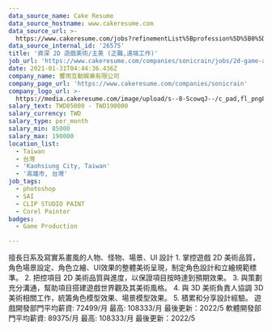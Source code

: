 ```yaml
---
data_source_name: Cake Resume
data_source_hostname: www.cakeresume.com
data_source_url: >-
  https://www.cakeresume.com/jobs?refinementList%5Bprofession%5D%5B0%5D=game-production&range%5Bsalary_range%5D%5Bmin%5D=1000000
data_source_internal_id: '26575'
title: '資深 2D 遊戲美術/主美 (正職,遠端工作)'
job_url: 'https://www.cakeresume.com/companies/sonicrain/jobs/2d-game-art-78ffae'
date: 2021-01-31T04:44:36.436Z
company_name: 響雨互動娛樂有限公司
company_page_url: 'https://www.cakeresume.com/companies/sonicrain'
company_logo_url: >-
  https://media.cakeresume.com/image/upload/s--8-ScowqJ--/c_pad,fl_png8,h_200,w_200/v1624790472/qmuxrvk18u7obblsyvvt.png
salary_text: TWD85000 - TWD190000
salary_currency: TWD
salary_type: per_month
salary_min: 85000
salary_max: 190000
location_list:
  - Taiwan
  - 台灣
  - 'Kaohsiung City, Taiwan'
  - '高雄市, 台灣'
job_tags:
  - photoshop
  - SAI
  - CLIP STUDIO PAINT
  - Corel Painter
badges:
  - Game Production

---
```


擅長日系及寫實系畫風的人物、怪物、場景、UI 設計 1. 掌控遊戲 2D 美術品質，角色場景設定、角色立繪、UI效果的整體美術呈現，制定角色設計和立繪規範標準。 2. 把控項目 2D 美術品質與進度，以保證項目按時達到預期效果。 3. 與策劃充分溝通，幫助項目搭建遊戲世界觀及其美術風格。 4. 與 3D 美術負責人協調 3D 美術相關工作，統籌角色模型效果、場景模型效果。 5. 積累和分享設計經驗。 遊戲開發部門平均薪資: 72499/月 最高: 108333/月 最後更新：2022/5 軟體開發部門平均薪資: 89375/月 最高: 108333/月 最後更新：2022/5